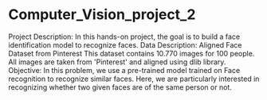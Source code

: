 # Computer_Vision_project_2
Project Description:
In this hands-on project, the goal is to build a face identification model to recognize faces.
Data Description:
Aligned Face Dataset from Pinterest
This dataset contains 10.770 images for 100 people. All images are taken from 'Pinterest' and aligned using dlib library.
Objective:
In this problem, we use a pre-trained model trained on Face recognition to recognize similar faces. Here, we are particularly interested in recognizing whether two given faces are of the same person or not.
